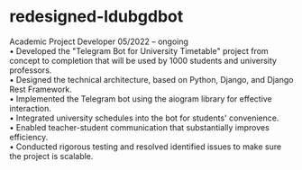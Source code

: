 # redesigned-ldubgdbot

Academic Project Developer                                                                                                          05/2022 – ongoing</br>
• Developed the "Telegram Bot for University Timetable" project from concept to completion that will be used by 1000 students and university professors.</br>
• Designed the technical architecture, based on Python, Django, and Django Rest Framework.</br>
• Implemented the Telegram bot using the aiogram library for effective interaction.</br>
• Integrated university schedules into the bot for students' convenience.</br>
• Enabled teacher-student communication that substantially improves efficiency. </br>
• Conducted rigorous testing and resolved identified issues to make sure the project is scalable.
